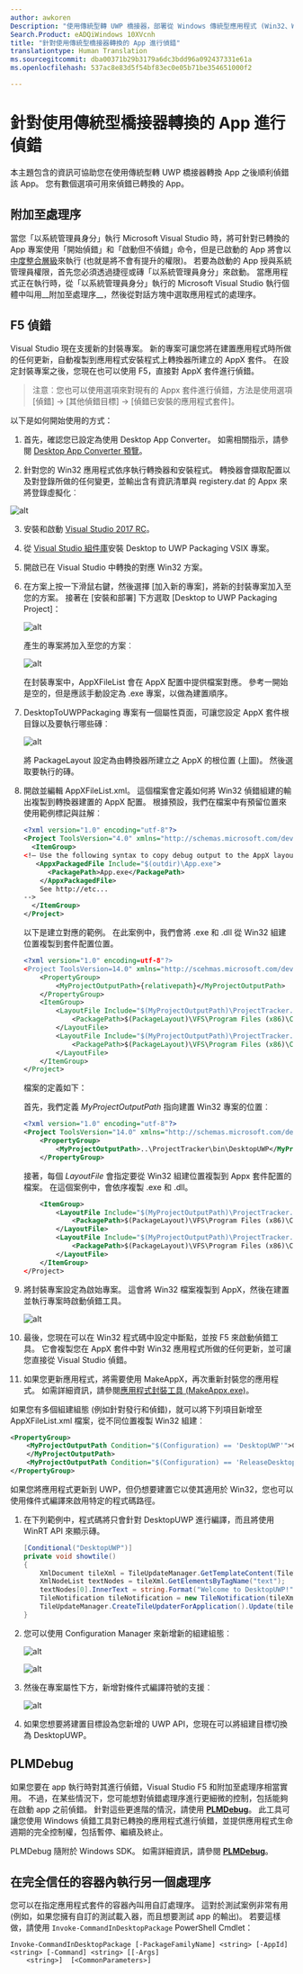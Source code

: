 ```yaml
---
author: awkoren
Description: "使用傳統型轉 UWP 橋接器，部署從 Windows 傳統型應用程式 (Win32、WPF 及 Windows Forms) 轉換而來的通用 Windows 平台 (UWP) App 及針對這些 App 進行偵錯。"
Search.Product: eADQiWindows 10XVcnh
title: "針對使用傳統型橋接器轉換的 App 進行偵錯"
translationtype: Human Translation
ms.sourcegitcommit: dba00371b29b3179a6dc3bdd96a092437331e61a
ms.openlocfilehash: 537ac8e83d5f54bf83ec0e05b71be354651000f2

---
```


# <a name="debug-apps-converted-with-the-desktop-bridge"></a>針對使用傳統型橋接器轉換的 App 進行偵錯

本主題包含的資訊可協助您在使用傳統型轉 UWP 橋接器轉換 App 之後順利偵錯該 App。 您有數個選項可用來偵錯已轉換的 App。

## <a name="attach-to-process"></a>附加至處理序

當您「以系統管理員身分」執行 Microsoft Visual Studio 時，將可針對已轉換的 App 專案使用「開始偵錯」和「啟動但不偵錯」命令，但是已啟動的 App 將會以[中度整合層級](https://msdn.microsoft.com/library/bb625963)來執行 (也就是將不會有提升的權限)。 若要為啟動的 App 授與系統管理員權限，首先您必須透過捷徑或磚「以系統管理員身分」來啟動。 當應用程式正在執行時，從「以系統管理員身分」執行的 Microsoft Visual Studio 執行個體中叫用__附加至處理序__，然後從對話方塊中選取應用程式的處理序。

## <a name="f5-debug"></a>F5 偵錯

Visual Studio 現在支援新的封裝專案。 新的專案可讓您將在建置應用程式時所做的任何更新，自動複製到應用程式安裝程式上轉換器所建立的 AppX 套件。 在設定封裝專案之後，您現在也可以使用 F5，直接對 AppX 套件進行偵錯。 

>注意︰您也可以使用選項來對現有的 Appx 套件進行偵錯，方法是使用選項 \[偵錯\] -&gt; \[其他偵錯目標\] -&gt; \[偵錯已安裝的應用程式套件\]。

以下是如何開始使用的方式： 

1. 首先，確認您已設定為使用 Desktop App Converter。 如需相關指示，請參閱 [Desktop App Converter 預覽](desktop-to-uwp-run-desktop-app-converter.md)。

2. 針對您的 Win32 應用程式依序執行轉換器和安裝程式。 轉換器會擷取配置以及對登錄所做的任何變更，並輸出含有資訊清單與 registery.dat 的 Appx 來將登錄虛擬化︰

![alt](images/desktop-to-uwp/debug-1.png)

3. 安裝和啟動 [Visual Studio 2017 RC](https://www.visualstudio.com/downloads/#visual-studio-community-2017-rc)。 

4. 從 [Visual Studio 組件庫](http://go.microsoft.com/fwlink/?LinkId=797871)安裝 Desktop to UWP Packaging VSIX 專案。 

5. 開啟已在 Visual Studio 中轉換的對應 Win32 方案。
 
6. 在方案上按一下滑鼠右鍵，然後選擇 [加入新的專案]，將新的封裝專案加入至您的方案。 接著在 [安裝和部署] 下方選取 [Desktop to UWP Packaging Project]：

    ![alt](images/desktop-to-uwp/debug-2.png)

    產生的專案將加入至您的方案︰

    ![alt](images/desktop-to-uwp/debug-3.png)

    在封裝專案中，AppXFileList 會在 AppX 配置中提供檔案對應。 參考一開始是空的，但是應該手動設定為 .exe 專案，以做為建置順序。 

7. DesktopToUWPPackaging 專案有一個屬性頁面，可讓您設定 AppX 套件根目錄以及要執行哪些磚︰

    ![alt](images/desktop-to-uwp/debug-4.png)

    將 PackageLayout 設定為由轉換器所建立之 AppX 的根位置 (上圖)。 然後選取要執行的磚。

8.  開啟並編輯 AppXFileList.xml。 這個檔案會定義如何將 Win32 偵錯組建的輸出複製到轉換器建置的 AppX 配置。 根據預設，我們在檔案中有預留位置來使用範例標記與註解︰

    ```XML
    <?xml version="1.0" encoding="utf-8"?>
    <Project ToolsVersion="4.0" xmlns="http://schemas.microsoft.com/developer/msbuild/2003">
      <ItemGroup>
    <!— Use the following syntax to copy debug output to the AppX layout
       <AppxPackagedFile Include="$(outdir)\App.exe">
          <PackagePath>App.exe</PackagePath>
        </AppxPackagedFile> 
        See http://etc...
    -->
      </ItemGroup>
    </Project>
    ```

    以下是建立對應的範例。 在此案例中，我們會將 .exe 和 .dll 從 Win32 組建位置複製到套件配置位置。 

    ```XML
    <?xml version="1.0" encoding=utf-8"?>
    <Project ToolsVersion=14.0" xmlns="http://scehmas.microsoft.com/developer/msbuild/2003">
        <PropertyGroup>
            <MyProjectOutputPath>{relativepath}</MyProjectOutputPath>
        </PropertyGroup>
        <ItemGroup>
            <LayoutFile Include="$(MyProjectOutputPath)\ProjectTracker.exe">
                <PackagePath>$(PackageLayout)\VFS\Program Files (x86)\Contoso Software\Project Tracker\ProjectTracker.exe</PackagePath>
            </LayoutFile>
            <LayoutFile Include="$(MyProjectOutputPath)\ProjectTracker.Models.dll">
                <PackagePath>$(PackageLayout)\VFS\Program Files (x86)\Contoso Software\Project Tracker\ProjectTracker.Models.dll</PackagePath>
            </LayoutFile>
        </ItemGroup>
    </Project>
    ```

    檔案的定義如下： 

    首先，我們定義 *MyProjectOutputPath* 指向建置 Win32 專案的位置︰

    ```XML
    <?xml version="1.0" encoding="utf-8"?>
    <Project ToolsVersion="14.0" xmlns="http://schemas.microsoft.com/developer/msbuild/2003">
        <PropertyGroup>
            <MyProjectOutputPath>..\ProjectTracker\bin\DesktopUWP</MyProjectOutputPath>
        </PropertyGroup>
    ```

    接著，每個 *LayoutFile* 會指定要從 Win32 組建位置複製到 Appx 套件配置的檔案。 在這個案例中，會依序複製 .exe 和 .dll。 

    ```XML
        <ItemGroup>
            <LayoutFile Include="$(MyProjectOutputPath)\ProjectTracker.exe">
                <PackagePath>$(PackageLayout)\VFS\Program Files (x86)\Contoso Software\Project Tracker\ProjectTracker.exe</PackagePath>
            </LayoutFile>
            <LayoutFile Include="$(MyProjectOutputPath)\ProjectTracker.Models.dll">
                <PackagePath>$(PackageLayout)\VFS\Program Files (x86)\Contoso Software\Project Tracker\ProjectTracker.Models.dll</PackagePath>
            </LayoutFile>
        </ItemGroup>
    </Project>
    ```

9. 將封裝專案設定為啟始專案。 這會將 Win32 檔案複製到 AppX，然後在建置並執行專案時啟動偵錯工具。  

    ![alt](images/desktop-to-uwp/debug-5.png)

10. 最後，您現在可以在 Win32 程式碼中設定中斷點，並按 F5 來啟動偵錯工具。 它會複製您在 AppX 套件中對 Win32 應用程式所做的任何更新，並可讓您直接從 Visual Studio 偵錯。

11. 如果您更新應用程式，將需要使用 MakeAppX，再次重新封裝您的應用程式。 如需詳細資訊，請參閱[應用程式封裝工具 (MakeAppx.exe)](https://msdn.microsoft.com/library/windows/desktop/hh446767(v=vs.85).aspx)。 

如果您有多個組建組態 (例如針對發行和偵錯)，就可以將下列項目新增至 AppXFileList.xml 檔案，從不同位置複製 Win32 組建︰

```XML
<PropertyGroup>
    <MyProjectOutputPath Condition="$(Configuration) == 'DesktopUWP'">C:\Users\peterfar\Desktop\ProjectTracker\ProjectTracker\bin\DesktopUWP>
    </MyProjectOutputPath>
    <MyProjectOutputPath Condition="$(Configuration) == 'ReleaseDesktopUWP'"> C:\Users\peterfar\Desktop\ProjectTracker\ProjectTracker\bin\ReleaseDesktopUWP</MyProjectOutputPath>
</PropertyGroup>
```

如果您將應用程式更新到 UWP，但仍想要建置它以使其適用於 Win32，您也可以使用條件式編譯來啟用特定的程式碼路徑。 

1.  在下列範例中，程式碼將只會針對 DesktopUWP 進行編譯，而且將使用 WinRT API 來顯示磚。 

    ```C#
    [Conditional("DesktopUWP")]
    private void showtile()
    {
        XmlDocument tileXml = TileUpdateManager.GetTemplateContent(TileTemplateType.TileSquare150x150Text01);
        XmlNodeList textNodes = tileXml.GetElementsByTagName("text");
        textNodes[0].InnerText = string.Format("Welcome to DesktopUWP!");
        TileNotification tileNotification = new TileNotification(tileXml);
        TileUpdateManager.CreateTileUpdaterForApplication().Update(tileNotification);
    }
    ```

2.  您可以使用 Configuration Manager 來新增新的組建組態︰

    ![alt](images/desktop-to-uwp/debug-6.png)

    ![alt](images/desktop-to-uwp/debug-7.png)

3.  然後在專案屬性下方，新增對條件式編譯符號的支援︰

    ![alt](images/desktop-to-uwp/debug-8.png)

4.  如果您想要將建置目標設為您新增的 UWP API，您現在可以將組建目標切換為 DesktopUWP。

## <a name="plmdebug"></a>PLMDebug 

如果您要在 app 執行時對其進行偵錯，Visual Studio F5 和附加至處理序相當實用。 不過，在某些情況下，您可能想對偵錯處理序進行更細微的控制，包括能夠在啟動 app 之前偵錯。 針對這些更進階的情況，請使用 [**PLMDebug**](https://msdn.microsoft.com/library/windows/hardware/jj680085(v=vs.85).aspx)。 此工具可讓您使用 Windows 偵錯工具對已轉換的應用程式進行偵錯，並提供應用程式生命週期的完全控制權，包括暫停、繼續及終止。 

PLMDebug 隨附於 Windows SDK。 如需詳細資訊，請參閱 [**PLMDebug**](https://msdn.microsoft.com/library/windows/hardware/jj680085(v=vs.85).aspx)。 

## <a name="run-another-process-inside-the-full-trust-container"></a>在完全信任的容器內執行另一個處理序 

您可以在指定應用程式套件的容器內叫用自訂處理序。 這對於測試案例非常有用 (例如，如果您擁有自訂的測試載入器，而且想要測試 app 的輸出)。 若要這樣做，請使用 ```Invoke-CommandInDesktopPackage``` PowerShell Cmdlet： 

```CMD
Invoke-CommandInDesktopPackage [-PackageFamilyName] <string> [-AppId] <string> [-Command] <string> [[-Args]
    <string>]  [<CommonParameters>]
```



<!--HONumber=Dec16_HO1-->


